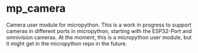 # mp_camera
Camera user module for micropython.
This is a work in progress to support cameras in different ports in micropython, starting with the ESP32-Port and omnivision cameras.
At the moment, this is a micropython user module, but it might get in the micropython repo in the future.
